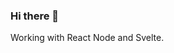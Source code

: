 ### Hi there 👋

Working with React Node and Svelte.

<!--
**vivek4674786/vivek4674786** is a ✨ _special_ ✨ repository because its `README.md` (this file) appears on your GitHub profile.

Here are some ideas to get you started:

- 🔭 I’m currently working on react-node
- 🌱 I’m currently learning node tools and libraries
-->
